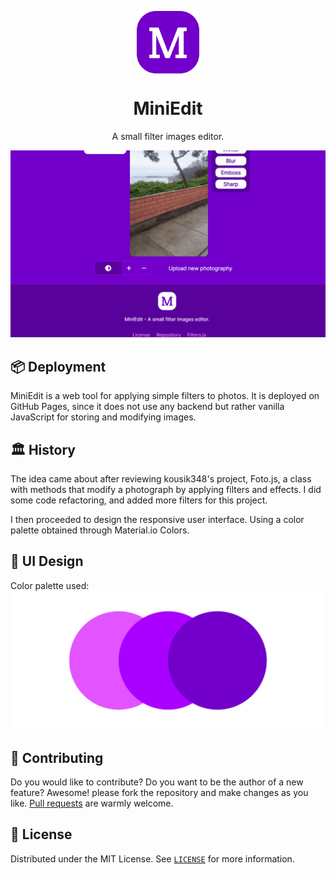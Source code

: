 <p align="center">
  <img
    src=".github/logo.png"
    align="center"
    width="100"
    alt="MiniEdit"
    title="MiniEdit"
  />
  <h1 align="center">MiniEdit</h1>
</p>

<p align="center">
  A small filter images editor.
</p>

![Demo of Project](./.github/demo.gif)

## 📦 Deployment
MiniEdit is a web tool for applying simple filters to photos. It is deployed on GitHub Pages, since it does not use any backend but rather vanilla JavaScript for storing and modifying images.


## 🏛️ History
The idea came about after reviewing kousik348's project, Foto.js, a class with methods that modify a photograph by applying filters and effects. I did some code refactoring, and added more filters for this project.

I then proceeded to design the responsive user interface. Using a color palette obtained through Material.io Colors.


## 🎨 UI Design
Color palette used:
![](./.github/palette.png)

## 🤲 Contributing

Do you would like to contribute? Do you want to be the author of a new feature? Awesome! please fork the repository and make changes as you like. [Pull requests](https://github.com/360macky/project-name/pulls) are warmly welcome.

## 📃 License

Distributed under the MIT License.
See [`LICENSE`](./LICENSE) for more information.
